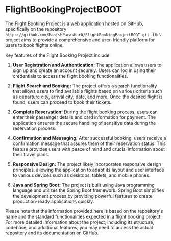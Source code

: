 # FlightBookingProjectBOOT
The Flight Booking Project is a web application hosted on GitHub, specifically on the repository `https://github.com/ManishParashar0/FlightBookingProjectBOOT.git`. This project aims to provide a comprehensive and user-friendly platform for users to book flights online.

Key features of the Flight Booking Project include:

1. **User Registration and Authentication:** The application allows users to sign up and create an account securely. Users can log in using their credentials to access the flight booking functionalities.

2. **Flight Search and Booking:** The project offers a search functionality that allows users to find available flights based on various criteria such as departure city, arrival city, date, and more. Once the desired flight is found, users can proceed to book their tickets.

3. **Complete Reservation:** During the flight booking process, users can enter their passenger details and card information for payment. The application ensures the secure handling of sensitive data during the reservation process.

4. **Confirmation and Messaging:** After successful booking, users receive a confirmation message that assures them of their reservation status. This feature provides users with peace of mind and crucial information about their travel plans.

5. **Responsive Design:** The project likely incorporates responsive design principles, allowing the application to adapt its layout and user interface to various devices such as desktops, tablets, and mobile phones.

6. **Java and Spring Boot:** The project is built using Java programming language and utilizes the Spring Boot framework. Spring Boot simplifies the development process by providing powerful features to create production-ready applications quickly.

Please note that the information provided here is based on the repository's name and the standard functionalities expected in a flight booking project. For more detailed information about the project, including its structure, codebase, and additional features, you may need to access the actual repository and its documentation on GitHub.


